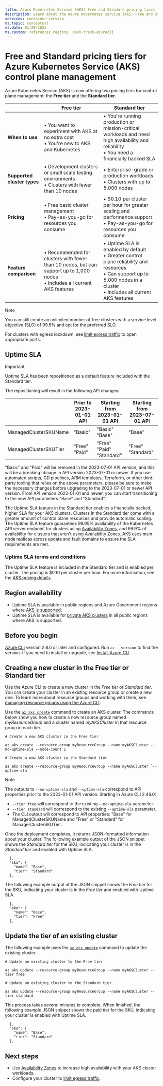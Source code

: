 ```yaml
---
title: Azure Kubernetes Service (AKS) Free and Standard pricing tiers for control plane management
description: Learn about the Azure Kubernetes Service (AKS) Free and Standard pricing tiers for control plane management
services: container-service
ms.topic: conceptual
ms.date: 01/20/2023
ms.custom: references_regions, devx-track-azurecli
---
```


# Free and Standard pricing tiers for Azure Kubernetes Service (AKS) control plane management

Azure Kubernetes Service (AKS) is now offering two pricing tiers for control plane management: the **Free tier** and the **Standard tier**.

|                  |Free tier|Standard tier|
|------------------|---------|--------|
|**When to use**|• You want to experiment with AKS at no extra cost <br> • You're new to AKS and Kubernetes|• You're running production or mission-critical workloads and need high availability and reliability <br> • You need a financially backed SLA|
|**Supported cluster types**|• Development clusters or small scale testing environments <br> • Clusters with fewer than 10 nodes|• Enterprise-grade or production workloads <br> • Clusters with up to 5,000 nodes|
|**Pricing**|• Free basic cluster management <br> • Pay-as-you-go for resources you consume|• $0.10 per cluster per hour for greater scaling and performance support <br> • Pay-as-you-go for resources you consume|
|**Feature comparison**|• Recommended for clusters with fewer than 10 nodes, but can support up to 1,000 nodes <br> • Includes all current AKS features|• Uptime SLA is enabled by default <br> • Greater control plane reliability and resources <br> • Can support up to 5,000 nodes in a cluster <br> • Includes all current AKS features

> [!NOTE]
> You can still create an unlimited number of free clusters with a service level objective (SLO) of 99.5% and opt for the preferred SLO.

For clusters with egress lockdown, see [limit egress traffic](limit-egress-traffic.md) to open appropriate ports.

## Uptime SLA

> [!IMPORTANT]
>
> Uptime SLA has been repositioned as a default feature included with the Standard tier.
>
> The repositioning will result in the following API changes:
>
> |         |Prior to 2023-01-01 API|Starting from 2023-01-01 API| Starting from 2023-07-01 API|
> |----------|-----------|------------|------------|
> |ManagedClusterSKUName|"Basic"|"Basic" <br> "Base"|"Base"|
> |ManagedClusterSKUTier|"Free" <br> "Paid"|"Free" <br> "Paid" <br> "Standard"|"Free" <br> "Standard"|
>
> "Basic" and "Paid" will be removed in the 2023-07-01 API version, and this will be a breaking change in API version 2023-07-01 or newer. If you use automated scripts, CD pipelines, ARM templates, Terraform, or other third-party tooling that relies on the above parameters, please be sure to make the necessary changes before upgrading to the 2023-07-01 or newer API version. From API version 2023-01-01 and newer, you can start transitioning to the new API parameters "Base" and "Standard".
>

The Uptime SLA feature in the Standard tier enables a financially backed, higher SLA for your AKS clusters. Clusters in the Standard tier come with a greater amount of control plane resources and provide automatic scaling. The Uptime SLA feature guarantees 99.95% availability of the Kubernetes API server endpoint for clusters using [Availability Zones][availability-zones], and 99.9% of availability for clusters that aren't using Availability Zones. AKS uses main node replicas across update and fault domains to ensure the SLA requirements are met.

### Uptime SLA terms and conditions

The Uptime SLA feature is included in the Standard tier and is enabled per cluster. The pricing is $0.10 per cluster per hour. For more information, see the [AKS pricing details](https://azure.microsoft.com/pricing/details/kubernetes-service/).

## Region availability

* Uptime SLA is available in public regions and Azure Government regions where [AKS is supported](https://azure.microsoft.com/global-infrastructure/services/?products=kubernetes-service).
* Uptime SLA is available for [private AKS clusters][private-clusters] in all public regions where AKS is supported.

## Before you begin

[Azure CLI](/cli/azure/install-azure-cli) version 2.8.0 or later and configured. Run `az --version` to find the version. If you need to install or upgrade, see [Install Azure CLI][install-azure-cli].

## Creating a new cluster in the Free tier or Standard tier

Use the Azure CLI to create a new cluster in the *Free tier* or *Standard tier*. You can create your cluster in an existing resource group or create a new one. To learn more about resource groups and working with them, see [managing resource groups using the Azure CLI][manage-resource-group-cli].

Use the [`az aks create`][az-aks-create] command to create an AKS cluster. The commands below show you how to create a new resource group named *myResourceGroup* and a cluster named *myAKSCluster* in that resource group in each tier.

```azurecli-interactive
# Create a new AKS cluster in the Free tier

az aks create --resource-group myResourceGroup --name myAKSCluster --no-uptime-sla --node-count 1

# Create a new AKS cluster in the Standard tier

az aks create --resource-group myResourceGroup --name myAKSCluster `--uptime-sla`
```

> [!NOTE]
>
> The outputs to `--no-uptime-sla` and `--uptime-sla` correspond to API properties prior to the 2023-01-01 API version. Starting in Azure CLI 2.46.0:
>
> * `--tier free` will correspond to the existing `--no-uptime-sla` parameter.
> * `--tier standard` will correspond to the existing `--uptime-sla` parameter.
> * The CLI output will correspond to API properties: "Base" for ManagedClusterSKUName and "Free" or "Standard" for ManagerClusterSKUTier.
>

Once the deployment completes, it returns JSON-formatted information about your cluster. The following example output of the JSON snippet shows the *Standard tier* for the SKU, indicating your cluster is in the *Standard tier* and enabled with Uptime SLA.

```output
  },
  "sku": {
    "name": "Base",
    "tier": "Standard"
  },
```

The following example output of the JSON snippet shows the *Free tier* for the SKU, indicating your cluster is in the *Free tier* and enabled with Uptime SLA.

```output
  },
  "sku": {
    "name": "Base",
    "tier": "Free"
  },
```

## Update the tier of an existing cluster

The following example uses the [`az aks update`][az-aks-update] command to update the existing cluster.

```azurecli-interactive
# Update an existing cluster to the Free tier

az aks update --resource-group myResourceGroup --name myAKSCluster --tier free

# Update an existing cluster to the Standard tier

az aks update --resource-group myResourceGroup --name myAKSCluster --tier standard
```

This process takes several minutes to complete. When finished, the following example JSON snippet shows the paid tier for the SKU, indicating your cluster is enabled with Uptime SLA.

```output
  },
  "sku": {
    "name": "Base",
    "tier": "Standard"
  },
```

## Next steps

* Use [Availability Zones][availability-zones] to increase high availability with your AKS cluster workloads.
* Configure your cluster to [limit egress traffic](limit-egress-traffic.md).

<!-- LINKS - External -->
[azure-support]: https://portal.azure.com/#blade/Microsoft_Azure_Support/HelpAndSupportBlade/newsupportrequest
[region-availability]: https://azure.microsoft.com/global-infrastructure/services/?products=kubernetes-service

<!-- LINKS - Internal -->
[vm-skus]: ../virtual-machines/sizes.md
[paid-sku-tier]: /rest/api/aks/managed-clusters/create-or-update#managedclusterskutier
[nodepool-upgrade]: use-multiple-node-pools.md#upgrade-a-node-pool
[manage-resource-group-cli]: ../azure-resource-manager/management/manage-resource-groups-cli.md
[faq]: ./faq.md
[availability-zones]: ./availability-zones.md
[az-aks-create]: /cli/azure/aks?#az_aks_create
[limit-egress-traffic]: ./limit-egress-traffic.md
[az-extension-add]: /cli/azure/extension#az_extension_add
[az-extension-update]: /cli/azure/extension#az_extension_update
[az-aks-update]: /cli/azure/aks#az_aks_update
[az-group-delete]: /cli/azure/group#az_group_delete
[private-clusters]: private-clusters.md
[install-azure-cli]: /cli/azure/install-azure-cli